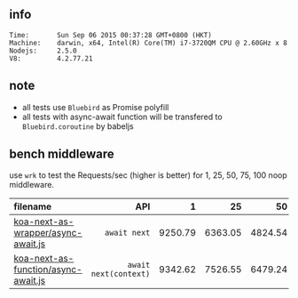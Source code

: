 ## info

    Time:       Sun Sep 06 2015 00:37:28 GMT+0800 (HKT)
    Machine:    darwin, x64, Intel(R) Core(TM) i7-3720QM CPU @ 2.60GHz x 8
    Nodejs:     2.5.0
    V8:         4.2.77.21

## note

* all tests use `Bluebird` as Promise polyfill
* all tests with async-await function will be transfered to `Bluebird.coroutine` by babeljs

## bench middleware

use `wrk` to test the Requests/sec (higher is better) for 1, 25, 50, 75, 100 noop middleware.

| filename | API | 1 | 25 | 50 | 75 | 100 |
|:---------|----:|--:|---:|---:|---:|----:|
| [koa-next-as-wrapper/async-await.js](koa-next-as-wrapper/async-await.js) | `await next` | 9250.79 | 6363.05 | 4824.54 | 3567.84 | 2798.89 |
| [koa-next-as-function/async-await.js](koa-next-as-function/async-await.js) | `await next(context)` | 9342.62 | 7526.55 | 6479.24 | 5607.01 | 4919.38 |
